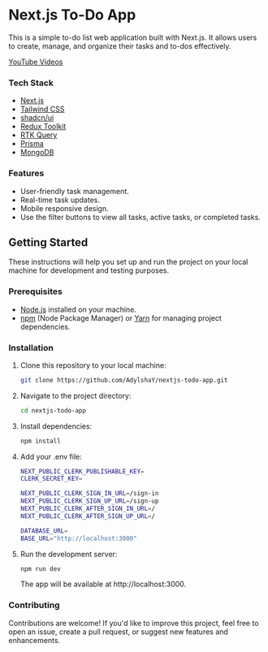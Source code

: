 # Next.js To-Do App

This is a simple to-do list web application built with Next.js. It allows users to create, manage, and organize their tasks and to-dos effectively.

[YouTube Videos](https://www.youtube.com/playlist?list=PLy1s2Kmp0QFMXXNhABz219FS_IaAk9TYz)

### Tech Stack
- [Next.js](https://nextjs.org/)
- [Tailwind CSS](https://tailwindcss.com/)
- [shadcn/ui](https://ui.shadcn.com)
- [Redux Toolkit](https://redux-toolkit.js.org)
- [RTK Query](https://redux-toolkit.js.org/rtk-query/overview)
- [Prisma](https://www.prisma.io)
- [MongoDB](https://www.mongodb.com)

### Features

- User-friendly task management.
- Real-time task updates.
- Mobile responsive design.
- Use the filter buttons to view all tasks, active tasks, or completed tasks.

## Getting Started

These instructions will help you set up and run the project on your local machine for development and testing purposes.

### Prerequisites

- [Node.js](https://nodejs.org/) installed on your machine.
- [npm](https://www.npmjs.com/) (Node Package Manager) or [Yarn](https://yarnpkg.com/) for managing project dependencies.

### Installation

1. Clone this repository to your local machine:

   ```bash
   git clone https://github.com/AdylshaY/nextjs-todo-app.git

2. Navigate to the project directory:

   ```bash
   cd nextjs-todo-app

3. Install dependencies:

    ```bash
    npm install

4. Add your .env file:

    ```bash
    NEXT_PUBLIC_CLERK_PUBLISHABLE_KEY=
    CLERK_SECRET_KEY=
    
    NEXT_PUBLIC_CLERK_SIGN_IN_URL=/sign-in
    NEXT_PUBLIC_CLERK_SIGN_UP_URL=/sign-up
    NEXT_PUBLIC_CLERK_AFTER_SIGN_IN_URL=/
    NEXT_PUBLIC_CLERK_AFTER_SIGN_UP_URL=/
    
    DATABASE_URL=
    BASE_URL="http://localhost:3000"

5. Run the development server:

    ```bash
    npm run dev
    ```
    The app will be available at http://localhost:3000.

### Contributing

Contributions are welcome! If you'd like to improve this project, feel free to open an issue, create a pull request, or suggest new features and enhancements.
